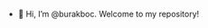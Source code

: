 - 👋 Hi, I’m @burakboc. Welcome to my repository!

<!---
burakboc/burakboc is a ✨ special ✨ repository because its `README.md` (this file) appears on your GitHub profile.
You can click the Preview link to take a look at your changes.
--->
